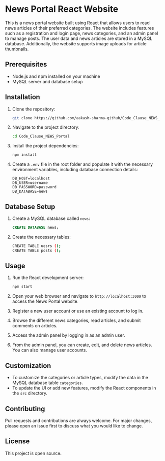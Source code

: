 # News Portal React Website

This is a news portal website built using React that allows users to read news articles of their preferred categories. The website includes features such as a registration and login page, news categories, and an admin panel to manage posts. The user data and news articles are stored in a MySQL database. Additionally, the website supports image uploads for article thumbnails.

## Prerequisites

- Node.js and npm installed on your machine
- MySQL server and database setup

## Installation

1. Clone the repository:

   ```bash
   git clone https://github.com/aakash-sharma-github/Code_Clause_NEWS_Portal.git
   ```
2. Navigate to the project directory:

   ```bash
   cd Code_Clause_NEWS_Portal
   ```
3. Install the project dependencies:

   ```bash
   npm install
   ```
4. Create a `.env` file in the root folder and populate it with the necessary environment variables, including database connection details:

   ```plaintext
   DB_HOST=localhost
   DB_USER=username
   DB_PASSWORD=password
   DB_DATABASE=news
   ```

## Database Setup

1. Create a MySQL database called `news`:

   ```sql
   CREATE DATABASE news;
   ```
2. Create the necessary tables:

   ```bash
   CREATE TABLE uesrs ();
   CREATE TABLE posts ();
   ```

## Usage

1. Run the React development server:

   ```bash
   npm start
   ```
2. Open your web browser and navigate to `http://localhost:3000` to access the News Portal website.
3. Register a new user account or use an existing account to log in.
4. Browse the different news categories, read articles, and submit comments on articles.
5. Access the admin panel by logging in as an admin user.
6. From the admin panel, you can create, edit, and delete news articles. You can also manage user accounts.

## Customization

- To customize the categories or article types, modify the data in the MySQL database table `categories`.
- To update the UI or add new features, modify the React components in the `src` directory.

## Contributing

Pull requests and contributions are always welcome. For major changes, please open an issue first to discuss what you would like to change.

## License

This project is open source.
